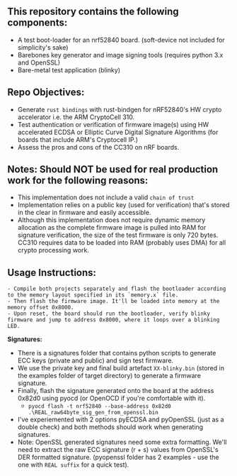 

## This repository contains the following components:
 - A test boot-loader for an nrf52840 board. (soft-device not included for simplicity's sake)
 - Barebones key generator and image signing tools (requires python 3.x and OpenSSL)
 - Bare-metal test application (blinky)

 ## Repo Objectives:
 - Generate `rust bindings` with rust-bindgen for nRF52840's HW crypto accelerator i.e. the ARM CryptoCell 310.
 - Test authentication or verification of firmware image(s) using HW accelerated ECDSA or Elliptic Curve Digital Signature Algorithms (for boards that include ARM's Cryptocell IP.)
 - Assess the pros and cons of the CC310 on nRF boards. 


## Notes: Should NOT be used for real production work for the following reasons:
 - This implementation does not include a valid `chain of trust`
 - Implementation relies on a public key (used for verification) that's stored in the clear in firmware and easily accessible.
 - Although this implementation does not require dynamic memory allocation as the complete firmware image is pulled into RAM for signature verification, the size of the test firmware is only 720 bytes. CC310 requires data to be loaded into RAM (probably uses DMA) for all crypto processing work.

## Usage Instructions:
    - Compile both projects separately and flash the bootloader according to the memory layout specified in its `memory.x` file. 
    - Then flash the firmware image. It'll be loaded into memory at the memory offset 0x8000.
    - Upon reset, the board should run the bootloader, verify blinky firmware and jump to address 0x8000, where it loops over a blinking LED.
    
**Signatures:**
  - There is a signatures folder that contains python scripts to generate ECC keys (private and public) and sign test firmware.
  - We use the private key and final build artefact `XX-blinky.bin` (stored in the examples folder of target directory) to generate a firmware signature. 
  - Finally, flash the signature generated onto the board at the address 0x82d0 using pyocd (or OpenOCD if you're comfortable with it). 
    - `pyocd flash -t nrf52840 --base-address 0x82d0 .\REAL_raw64byte_sig_gen_from_openssl.bin` 
  - I've experiemented with 2 options pyECDSA and pyOpenSSL (just as a double check) and both methods should work when generating signatures.
  - Note: OpenSSL generated signatures need some extra formatting. We'll need to extract the raw ECC signature (r + s) values from OpenSSL's DER formatted signature. (pyopenssl folder has 2 examples - use the one with `REAL suffix` for a quick test).
